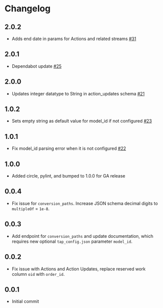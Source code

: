 # Changelog

## 2.0.2
  * Adds end date in params for Actions and related streams [#31](https://github.com/singer-io/tap-impact/pull/31)

## 2.0.1
  * Dependabot update [#25](https://github.com/singer-io/tap-impact/pull/25)

## 2.0.0
  * Updates integer datatype to String in action_updates schema [#21](hhttps://github.com/singer-io/tap-impact/pull/21)

## 1.0.2
  * Sets empty string as default value for model_id if not configured [#23](https://github.com/singer-io/tap-impact/pull/23)

## 1.0.1
  * Fix model_id parsing error when it is not configured [#22](https://github.com/singer-io/tap-impact/pull/22)

## 1.0.0
  * Added circle, pylint, and bumped to 1.0.0 for GA release

## 0.0.4
  * Fix issue for `conversion_paths`. Increase JSON schema decimal digits to `multipleOf` = `1e-8`.

## 0.0.3
  * Add endpoint for `conversion_paths` and update documentation, which requires new optional `tap_config.json` parameter `model_id`.

## 0.0.2
  * Fix issue with Actions and Action Updates, replace reserved work column `oid` with `order_id`.

## 0.0.1
  * Initial commit